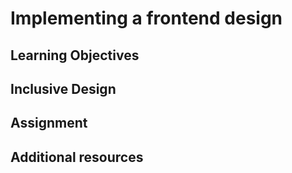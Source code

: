 # Implementing a frontend design

## Learning Objectives

## Inclusive Design

## Assignment

## Additional resources
